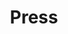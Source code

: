 ---
title: "Press"
press:
- title: "CBC Spark (radio, online)"
  date: "9/28/18"
  href: "https://www.cbc.ca/radio/spark/407-1.4842810/we-trust-our-virtual-assistants-more-than-we-should-1.4842813"
  description: "We trust our virtual assistants more than we should"
- title: "The New Yorker (online)"
  date: "5/22/18"
  href: "https://www.newyorker.com/tech/elements/automated-health-care-offers-freedom-from-shame-but-is-it-what-patients-need"
  description: "Automated health care offers freedom from shame, but is that what patients need?"
- title: "CNBC (online)"
  date: "11/13/17"
  href: "https://www.cnbc.com/2017/11/13/an-artificial-intelligence-created-for-the-end-of-life-is-already-here.html"
  description: "An A.I. designed to guide humans through the end of life is already among us"
- title: "Smithsonian.com (online)"
  date: "9/29/17"
  href: "http://www.smithsonianmag.com/innovation/can-chatbot-help-you-prepare-for-death-180965071/"
  description: "Can a chatbot help you prepare for death?"
- title: "CNET (online)"
  date: "9/21/17"
  href: "https://www.cnet.com/uk/news/new-chatbots-will-help-people-accept-death/"
  description: "New chatbots will help people accept death"
- title: "Motherboard (online)"
  date: "9/21/17"
  href: "https://motherboard.vice.com/en_us/article/gy5vay/new-chatbots-will-help-people-accept-death"
  description: "New chatbots will help people accept death"
- title: "The Washington Times (print & online)"
  date: "9/20/17"
  href: "http://www.washingtontimes.com/news/2017/sep/20/boston-scientists-test-chatbot-that-offers-spiritu/"
  description: "Boston scientists test 'chatbot' that offers spiritual, emotional guidance to terminall ill"
- title: "International Business Times (online)"
  date: "9/20/17"
  href: "http://www.ibtimes.co.uk/this-chatbot-could-help-elderly-make-difficult-end-life-decisions-1640097"
  description: "This chatbot could help the elderly make difficult end-of-life decisions"
- title: "News @ Northeastern (online)"
  date: "9/20/17"
  href: "http://news.northeastern.edu/2017/09/professor-designs-chatbot-to-help-comfort-patients-in-last-years-of-their-lives/"
  description: "Professor designs chatbot to help, comfort patients in last years of their lives"
- title: "New Scientist (online)"
  date: "9/18/17"
  href: "https://www.newscientist.com/article/2147691-end-of-life-chatbot-can-help-you-with-difficult-final-decisions/"
  description: "End-of-life chatbot can help you with difficult final decisions"
- title: "CBC Spark (radio & online)"
  date: "6/25/17"
  href: "http://www.cbc.ca/radio/spark/a-robotic-couples-counsellor-that-doesn-t-judge-1.4173228"
  description: "A robotic couples counsellor that doesn't judge"
- title: "Boston Globe (print & online)"
  date: "6/16/17"
  href: "https://www.bostonglobe.com/ideas/2017/06/16/innovation-week-robo-counselor-for-couples/dBwCFYWHLYfgWyW6xCQDCL/story.html"
  description: "Innovation of the Week: Robo-counselor for couples"
- title: "Elderbranch (online)"
  date: "11/18/13"
  href: "http://www.elderbranch.com/blog/ageing-central-nervous-system-mobility/"
  description: "Ageing, the Central Nervous System, and Mobility"
- title: "Wall Street Journal (print & online)"
  date: "5/27/13"
  href: "http://online.wsj.com/article/SB10001424127887324659404578503484086711550.html"
  description: "A Virtual Coach Spurs Patients With Parkinson's"
- title: "WBUR (radio & online)"
  date: "5/1/13"
  href: "http://commonhealth.wbur.org/2013/05/virtual-prenatal-coach"
  description: "Could Talking With Virtual 'Gabby' Help Prep You For Pregnancy?"
- title: "Boston Magazine (print & online)"
  date: "5/2/13"
  href: "http://www.bostonmagazine.com/health/blog/2013/05/02/virtual-patient-advocates-help-with-pre-natal-care/"
  description: "Virtual Patient Advocates Help With Pre-Natal Care"
- title: "Mobihealth News (online)"
  date: "5/2/13"
  href: "http://mobihealthnews.com/22059/virtual-patient-advocate-shows-promise-in-reducing-risky-pregnancies/"
  description: "Virtual patient advocate shows promise in reducing risky pregnancies"
- title: "New York Times (newspaper)"
  date: "3/27/12"
  href: "http://parenting.blogs.nytimes.com/2012/03/27/learning-to-breast-feed-from-an-avatar/"
  description: "Learning to Breast-Feed From an Avatar"
- title: "Medical Xpress (web)"
  date: "3/12"
  href: "http://medicalxpress.com/news/2012-03-avatar-breastfeeding-benefits-techniques.html"
  description: "Avatar teaches breastfeeding benefits and techniques"
- title: "examiner.com (web)"
  date: "3/12"
  href: "http://www.examiner.com/breastfeeding-in-denver/avatars-the-lactation-consultants-of-the-future"
  description: "Avatars: the lactation consultants of the future?"
- title: "Boston Globe (print & online)"
  date: "2/12"
  href: "https://www.bostonglobe.com/lifestyle/2012/02/13/dieting-there-app-for-fat/jmrjVn52IZIi3gQeQ8jGDI/story.html"
  description: "Dieting? There's an app for fat. Virtual coaching and other online services can help people lose weight"
- title: "MIT Technology Review (web)"
  date: "11/11"
  href: "http://www.technologyreview.com/biomedicine/39035/?p1=MstRcnt"
  description: "The Virtual Nurse Will See You Now"
- title: "Fast Company (web)"
  date: "11/11"
  href: "http://www.fastcoexist.com/1678863/the-virtual-nurse-will-see-you-now"
  description: "The Virtual Nurse Will See You Now"
- title: "Washington Post (newspaper)"
  date: "10/11"
  href: "http://www.washingtonpost.com/national/health-science/medicare-may-penalize-hospitals-that-readmit-too-many-patients/2011/10/18/gIQAAMTopO_story.html?wprss=rss_national"
  description: "Medicare may penalize hospitals that readmit too many patients"
- title: "The Wall Street Journal Online (web)"
  date: "6/11"
  href: "http://online.wsj.com/article/SB10001424052702304474804576369452547349050.html?mod=googlenews_wsj"
  description: "Don't Come Back, Hospitals Say"
- title: "Ivanhoe Newswire (TV)"
  date: "11/09"
  href: "http://www.ivanhoe.com/science/story/2009/12/655a.html"
  description: "Virtual Nurse: Always on Call"
- title: "Health Leaders Media (web)"
  date: "4/09"
  href: "http://www.healthleadersmedia.com/content/232224/topic/WS_HLM2_TEC/Virtual-Patient-Advocate-Could-Enhance-Health-Literacy.html##"
  description: "Virtual Patient Advocate Could Enhance Health Literacy"
  project: "A RCT to Reduce Cardiopulmonary Re-hospitalizations"
- title: "CARING (Nursing Informatics newsletter)"
  date: "12/08"
  href: "http://www.caringonline.org/mc/page.do?sitePageId=79673"
  description: "Medical simulation takes new leaps with patient 'avatars' virtually visiting medical students and nurse avatars providing discharge planning to hospital patients"
- title: "Boston Museum of Science"
  date: "1/25/08"
  href: "http://www.mos.org/media/audio/080125MOS_CSTPodcastTMNanotubeHydrogenSHRelationalAgents.mp3"
  description: "Relational Agents [mp3 podcast]"
- title: "New England Cable News"
  date: "1/17/08"
  href: "http://www.mos.org/media/video/080117guestNECN.mp4"
  description: "Computer Characters Making Friends [mp4 video]"
- title: "Mass High Tech"
  date: "12/14/07"
  href: "http://www.masshightech.com/stories/2007/12/17/story6-Good-night-nurse-BMC-tests-virtual-RN-for-discharges.html"
  description: "Good night, nurse! BMC tests virtual RN for discharges"
- title: "NurseZone.com"
  date: "6/8/07"
  href: "http://www.nursezone.com/default.aspx?aspxerrorpath=/job/devicesandtechnology.asp?articleid=16529"
  description: "Virtual Health Coach Encourages Physical Activity, Health Awareness"
- title: "Boston Globe"
  date: "5/21/07"
  href: "http://www.boston.com/news/globe/health_science/articles/2007/05/21/laura_makes_digital_health_coaching_personal"
  description: "'Laura' makes digital health coaching personal"
- title: "Mass High Tech"
  date: "4/6/07"
  href: "http://www.masshightech.com/stories/2007/04/09/story10-Piloting-a-virtual-health-care-helper.html"
  description: "Piloting a virtual health care helper: Partners Healthcare System to run trials of weight-loss coach 'Laura'"
- title: "NPR"
  date: "3/5/07"
  href: "http://www.wbur.org/news/2007/64996_20070305.asp"
  description: "Virtual House Calls"
- title: "Christian Science Monitor"
  date: "12/18/06"
  href: "http://www.csmonitor.com/2006/1218/p12s01-stct.html"
  description: "What if your laptop knew how you felt?"
- title: "Boston Globe"
  date: "8/21/06"
  href: "http://www.boston.com/business/personaltech/articles/2006/08/21/health_coach_gets_seniors_moving"
  description: "Health coach gets seniors moving"
---